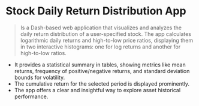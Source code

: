 # Stock Daily Return Distribution App
> Is a Dash-based web application that visualizes and analyzes the daily return distribution of a user-specified stock.
The app calculates logarithmic daily returns and high-to-low price ratios, displaying them in two interactive histograms: 
one for log returns and another for high-to-low ratios.

* It provides a statistical summary in tables, showing metrics like mean returns, frequency of positive/negative returns, and standard deviation bounds for volatility.
* The cumulative return for the selected period is displayed prominently.
* The app offers a clear and insightful way to explore asset historical performance.
